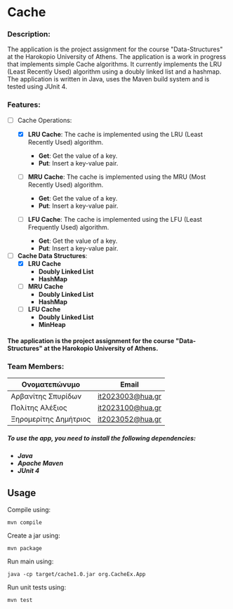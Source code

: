 # Cache

### Description:
The application is the project assignment for the course "Data-Structures" at the Harokopio University of Athens.
The application is a work in progress that implements simple Cache algorithms. 
It currently implements the LRU (Least Recently Used) algorithm using a doubly linked list and a hashmap.
The application is written in Java, uses the Maven build system and is tested using JUnit 4.

### Features:
- [ ] Cache Operations:
  - [x] **LRU Cache**: The cache is implemented using the LRU (Least Recently Used) algorithm.
      - **Get**: Get the value of a key.
      - **Put**: Insert a key-value pair.
  
  - [ ] **MRU Cache**: The cache is implemented using the MRU (Most Recently Used) algorithm.
      - **Get**: Get the value of a key.
      - **Put**: Insert a key-value pair.
    
  - [ ] **LFU Cache**: The cache is implemented using the LFU (Least Frequently Used) algorithm.
      - **Get**: Get the value of a key.
      - **Put**: Insert a key-value pair.


- [ ] **Cache Data Structures**:
  - [x] **LRU Cache** 
      - **Doubly Linked List**
      - **HashMap**
  - [ ] **MRU Cache**
      - **Doubly Linked List**
      - **HashMap**
  - [ ] **LFU Cache**
      - **Doubly Linked List**
      - **MinHeap**

#### The application is the project assignment for the course "Data-Structures" at the Harokopio University of Athens.
### Team Members:
| Ονοματεπώνυμο         | Email                    |
|-----------------------|--------------------------|
| Αρβανίτης Σπυρίδων    | it2023003@hua.gr         |
| Πολίτης Αλέξιος       | it2023100@hua.gr         |
| Ξηρομερίτης Δημήτριος | it2023052@hua.gr         |


##### To use the app, you need to install the following dependencies:
- ***Java***
- ***Apache Maven*** 
- ***JUnit 4*** 

## Usage

Compile using:

```
mvn compile
```

Create a jar using:

```
mvn package
```

Run main using:

```
java -cp target/cache1.0.jar org.CacheEx.App
```

Run unit tests using:

```
mvn test
```
